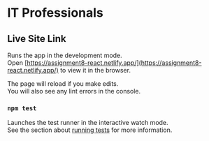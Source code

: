 # IT Professionals
## Live Site Link
Runs the app in the development mode.\
Open [https://assignment8-react.netlify.app/](https://assignment8-react.netlify.app/) to view it in the browser.

The page will reload if you make edits.\
You will also see any lint errors in the console.

### `npm test`

Launches the test runner in the interactive watch mode.\
See the section about [running tests](https://facebook.github.io/create-react-app/docs/running-tests) for more information.
